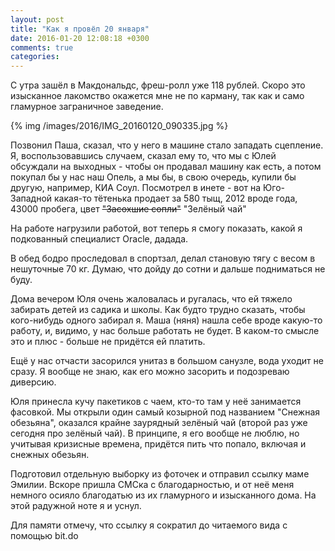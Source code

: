 ```yaml
---
layout: post
title: "Как я провёл 20 января"
date: 2016-01-20 12:08:18 +0300
comments: true
categories: 
---
```

С утра зашёл в Макдональдс, фреш-ролл уже 118 рублей. Скоро это изысканное лакомство окажется мне не по карману, так как и само гламурное заграничное заведение.

{% img /images/2016/IMG_20160120_090335.jpg %}

Позвонил Паша, сказал, что у него в машине стало западать сцепление. Я, воспользовавшись случаем, сказал ему то, что мы с Юлей обсуждали на выходных - чтобы он продавал машину как есть, а потом покупал бы у нас наш Опель, а мы бы, в свою очередь, купили бы другую, например, КИА Соул. Посмотрел в инете - вот на Юго-Западной какая-то тётенька продает за 580 тыщ, 2012 вроде года, 43000 пробега, цвет ~~"Засохшие сопли"~~ "Зелёный чай"

На работе нагрузили работой, вот теперь я смогу показать, какой я подкованный специалист Oracle, дадада.

В обед бодро проследовал в спортзал, делал становую тягу с весом в нешуточные 70 кг. Думаю, что дойду до сотни и дальше подниматься не буду.

Дома вечером Юля очень жаловалась и ругалась, что ей тяжело забирать детей из садика и школы. Как будто трудно сказать, чтобы кого-нибудь одного забирал я. Маша (няня) нашла себе вроде какую-то работу, и, видимо, у нас больше работать не будет. В каком-то смысле это и плюс - больше не придётся ей платить.

Ещё у нас отчасти засорился унитаз в большом санузле, вода уходит не сразу. Я вообще не знаю, как его можно засорить и подозреваю диверсию.

Юля принесла кучу пакетиков с чаем, кто-то там у неё занимается фасовкой. Мы открыли один самый козырной под названием "Снежная обезьяна", оказался крайне заурядный зелёный чай (второй раз уже сегодня про зелёный чай). В принципе, я его вообще не люблю, но учитывая кризисные времена, придётся пить что попало, включая и снежных обезьян. 

Подготовил отдельную выборку из фоточек и отправил ссылку маме Эмилии. Вскоре пришла СМСка с благодарностью, и от неё меня немного осияло благодатью из их гламурного и изысканного дома. На этой радужной ноте я и уснул.

Для памяти отмечу, что ссылку я сократил до читаемого вида с помощью bit.do